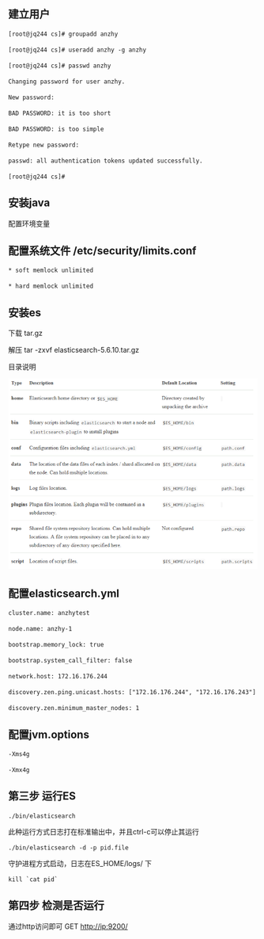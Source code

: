 ## 建立用户

```
[root@jq244 cs]# groupadd anzhy

[root@jq244 cs]# useradd anzhy -g anzhy

[root@jq244 cs]# passwd anzhy

Changing password for user anzhy.

New password: 

BAD PASSWORD: it is too short

BAD PASSWORD: is too simple

Retype new password: 

passwd: all authentication tokens updated successfully.

[root@jq244 cs]# 
```



## 安装java

配置环境变量

## 配置系统文件 /etc/security/limits.conf

```
* soft memlock unlimited

* hard memlock unlimited
```

## 安装es

下载 tar.gz

解压 tar -zxvf elasticsearch-5.6.10.tar.gz 

目录说明

![](../image/es2.png)

##  配置elasticsearch.yml 

```
cluster.name: anzhytest

node.name: anzhy-1

bootstrap.memory_lock: true

bootstrap.system_call_filter: false

network.host: 172.16.176.244

discovery.zen.ping.unicast.hosts: ["172.16.176.244", "172.16.176.243"]

discovery.zen.minimum_master_nodes: 1
```

 

## 配置jvm.options

```
-Xms4g

-Xmx4g
```

## 第三步 运行ES
```
./bin/elasticsearch
```
此种运行方式日志打在标准输出中，并且ctrl-c可以停止其运行 
```
./bin/elasticsearch -d -p pid.file
```
守护进程方式启动，日志在ES_HOME/logs/ 下
```
kill `cat pid`
```
## 第四步 检测是否运行
通过http访问即可
GET <http://ip:9200/>